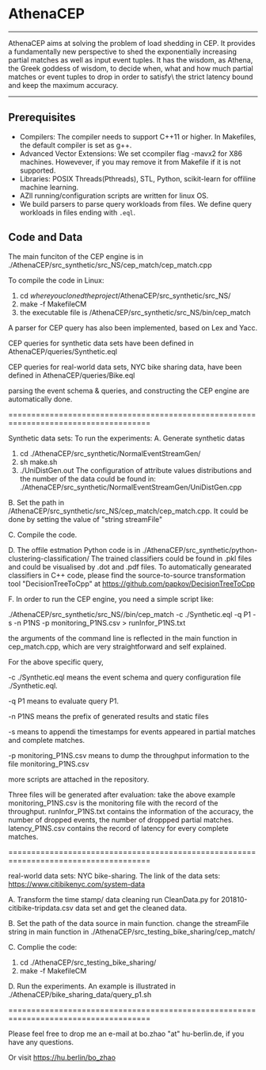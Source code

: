 # AthenaCEP
---

AthenaCEP aims at solving the problem of load shedding in CEP. It provides a fundamentally new perspective to shed the exponentially increasing partial matches as well as input event tuples. It has the wisdom, as Athena, the Greek goddess  of wisdom, to decide when, what and how much partial matches or event tuples to drop in order to satisfy\ the strict latency bound and keep the maximum accuracy. 

---
## Prerequisites

* Compilers: The compiler needs to support C++11 or higher. In Makefiles, the default compiler is set as g++.
* Advanced Vector Extensions: We set ccompiler flag -mavx2 for X86 machines. Howevever, if you may remove it from Makefile if it is not supported.
* Libraries: POSIX Threads(Pthreads), STL,  Python, scikit-learn for offiline machine learning.
* AZll running/configuration scripts are written for linux OS.
* We build parsers to parse query workloads from files. We define query workloads in files ending with `.eql`. 

## Code and Data


The main funciton of the CEP engine is in ./AthenaCEP/src_synthetic/src_NS/cep_match/cep_match.cpp

To compile the code in Linux:
1. cd $where you cloned the project$/AthenaCEP/src_synthetic/src_NS/
2. make -f MakefileCM 
3. the executable file is   /AthenaCEP/src_synthetic/src_NS/bin/cep_match

A parser for CEP query has also been implemented, based on Lex and Yacc.

CEP queries for synthetic data sets have been defined in AthenaCEP/queries/Synthetic.eql

CEP queries for real-world data sets, NYC bike sharing data, have been defined in AthenaCEP/queries/Bike.eql

parsing the event schema & queries, and constructing the CEP engine are automatically done. 


=====================================================================================

Synthetic data sets:
To run the experiments:
A. Generate synthetic datas
   1. cd  ./AthenaCEP/src_synthetic/NormalEventStreamGen/
   2. sh make.sh
   3. ./UniDistGen.out
   The configuration of attribute values distributions and the number of the data could be found in:
        ./AthenaCEP/src_synthetic/NormalEventStreamGen/UniDistGen.cpp
        
B. Set the path in /AthenaCEP/src_synthetic/src_NS/cep_match/cep_match.cpp. 
   It could be done by setting the value of "string streamFile"

C. Compile the code. 

D. The offile estmation Python code is in  ./AthenaCEP/src_synthetic/python-clustering-classification/ 
   The trained classifiers could be found in .pkl files and could be visualised by .dot and .pdf files.
   To automatically genearated classifiers in C++ code, please find the source-to-source transformation tool  "DecisionTreeToCpp" at https://github.com/papkov/DecisionTreeToCpp    

F. In order to run the CEP engine, you need a simple script like:

./AthenaCEP/src_synthetic/src_NS//bin/cep_match -c ./Synthetic.eql -q P1 -s -n P1NS -p monitoring_P1NS.csv > runInfor_P1NS.txt
   
   the arguments of the command line is reflected in the main function in cep_match.cpp, which are very straightforward and self explained.

   For the above specific query, 
   
   -c                          ./Synthetic.eql  means the event schema and query configuration file ./Synthetic.eql. 
   
   -q P1                       means to evaluate  query P1.
   
   -n P1NS                     means the prefix of generated results and  static files
   
   -s                          means to appendi the timestamps for events appeared in partial matches and complete matches.
   
   -p monitoring_P1NS.csv      means to dump the throughput information to the file monitoring_P1NS.csv 
        
   more scripts are attached in the repository.
   
   Three files will be generated after evaluation: take the above example 
          monitoring_P1NS.csv   is the monitoring file with the record of the throughput.
          runInfor_P1NS.txt     contains the information of the accuracy, the number of dropped events, the number of droppped partial matches.
          latency_P1NS.csv      contains the record of latency for every complete matches.
          
=====================================================================================

real-world data sets: NYC bike-sharing. 
The link of the data sets: https://www.citibikenyc.com/system-data

A. Transform the time stamp/ data cleaning
   run CleanData.py for 201810-citibike-tripdata.csv data set and get the cleaned data.

B. Set the path of the data source in main function.
   change the streamFile string in main function in ./AthenaCEP/src_testing_bike_sharing/cep_match/

C. Complie the code:
   1.  cd ./AthenaCEP/src_testing_bike_sharing/
   2.  make -f MakefileCM

D. Run the experiments.
   An example is illustrated in ./AthenaCEP/bike_sharing_data/query_p1.sh

=====================================================================================


Please feel free to drop me an e-mail at bo.zhao "at" hu-berlin.de, if you have any questions. 

Or visit https://hu.berlin/bo_zhao

